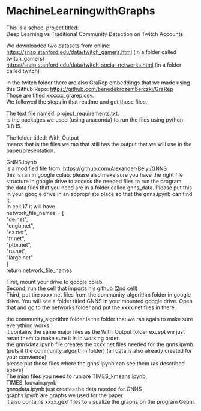 # MachineLearningwithGraphs  

This is a school project titled:   
Deep Learning vs Traditional Community Detection on Twitch Accounts  

We downloaded two datasets from online:   
https://snap.stanford.edu/data/twitch_gamers.html (in a folder called twitch_gamers)    
https://snap.stanford.edu/data/twitch-social-networks.html (in a folder called twitch)   

in the twitch folder there are also GraRep embeddings that we made using this Github Repo: https://github.com/benedekrozemberczki/GraRep   
Those are titled xxxxxx_grarep.csv.   
We followed the steps in that readme and got those files.   

The text file named: project_requirements.txt.   
is the packages we used (using anaconda) to run the files using python 3.8.15.   

The folder titled: With_Output   
means that is the files we ran that still has the output that we will use in the paper/presentation.   

GNNS.ipynb  
is a modified file from: https://github.com/Alexander-Belyi/GNNS  
this is ran in google colab. please also make sure you have the right file structure in google drive to access the needed files to run the program.   
the data files that you need are in a folder called gnns_data. Please put this in your google drive in an appropriate place so that the gnns.ipynb can find it.  
In cell 17 it will have  
    network_file_names = [  
        "de.net",  
        "engb.net",  
        "es.net",  
        "fr.net",  
        "ptbr.net",  
        "ru.net",  
        "large.net"  
    ]  
    return network_file_names  
      
First, mount your drive to google colab.   
Second, run the cell that imports his github (2nd cell)    
Third, put the xxxx.net files from the community_algorithm folder in google drive. You will see a folder titled GNNS in your mounted google drive. Open that and go to the networks folder and put the xxxx.net files in there.    

the community_algorithm folder is the folder that we ran again to make sure everything works.     
it contains the same major files as the With_Output folder except we just reran them to make sure it is in working order.     
the gnnsdata.ipynb file creates the xxxx.net files needed for the gnns.ipynb. (puts it the community_algorithm folder) (all data is also already created for your convience)   
please put those files where the gnns.ipynb can see them (as described above)    
The mian files you need to run are TIMES_kmeans.ipynb, TIMES_louvain.pynb    
gnnsdata.ipynb just creates the data needed for GNNS   
graphs.ipynb are graphs we used for the paper   
it also contains xxxx.gexf files to visualize the graphs on the program Gephi.      

 
